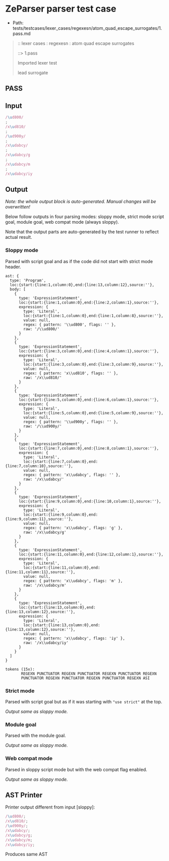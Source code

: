 # ZeParser parser test case

- Path: tests/testcases/lexer_cases/regexesn/atom_quad_escape_surrogates/1.pass.md

> :: lexer cases : regexesn : atom quad escape surrogates
>
> ::> 1.pass
>
> Imported lexer test
>
> lead surrogate

## PASS

## Input

`````js
/\ud800/
;
/x\ud810/
;
/\ud900y/
;
/x\udabcy/
;
/x\udabcy/g
;
/x\udabcy/m
;
/x\udabcy/iy
`````

## Output

_Note: the whole output block is auto-generated. Manual changes will be overwritten!_

Below follow outputs in four parsing modes: sloppy mode, strict mode script goal, module goal, web compat mode (always sloppy).

Note that the output parts are auto-generated by the test runner to reflect actual result.

### Sloppy mode

Parsed with script goal and as if the code did not start with strict mode header.

`````
ast: {
  type: 'Program',
  loc:{start:{line:1,column:0},end:{line:13,column:12},source:''},
  body: [
    {
      type: 'ExpressionStatement',
      loc:{start:{line:1,column:0},end:{line:2,column:1},source:''},
      expression: {
        type: 'Literal',
        loc:{start:{line:1,column:0},end:{line:1,column:8},source:''},
        value: null,
        regex: { pattern: '\\ud800', flags: '' },
        raw: '/\\ud800/'
      }
    },
    {
      type: 'ExpressionStatement',
      loc:{start:{line:3,column:0},end:{line:4,column:1},source:''},
      expression: {
        type: 'Literal',
        loc:{start:{line:3,column:0},end:{line:3,column:9},source:''},
        value: null,
        regex: { pattern: 'x\\ud810', flags: '' },
        raw: '/x\\ud810/'
      }
    },
    {
      type: 'ExpressionStatement',
      loc:{start:{line:5,column:0},end:{line:6,column:1},source:''},
      expression: {
        type: 'Literal',
        loc:{start:{line:5,column:0},end:{line:5,column:9},source:''},
        value: null,
        regex: { pattern: '\\ud900y', flags: '' },
        raw: '/\\ud900y/'
      }
    },
    {
      type: 'ExpressionStatement',
      loc:{start:{line:7,column:0},end:{line:8,column:1},source:''},
      expression: {
        type: 'Literal',
        loc:{start:{line:7,column:0},end:{line:7,column:10},source:''},
        value: null,
        regex: { pattern: 'x\\udabcy', flags: '' },
        raw: '/x\\udabcy/'
      }
    },
    {
      type: 'ExpressionStatement',
      loc:{start:{line:9,column:0},end:{line:10,column:1},source:''},
      expression: {
        type: 'Literal',
        loc:{start:{line:9,column:0},end:{line:9,column:11},source:''},
        value: null,
        regex: { pattern: 'x\\udabcy', flags: 'g' },
        raw: '/x\\udabcy/g'
      }
    },
    {
      type: 'ExpressionStatement',
      loc:{start:{line:11,column:0},end:{line:12,column:1},source:''},
      expression: {
        type: 'Literal',
        loc:{start:{line:11,column:0},end:{line:11,column:11},source:''},
        value: null,
        regex: { pattern: 'x\\udabcy', flags: 'm' },
        raw: '/x\\udabcy/m'
      }
    },
    {
      type: 'ExpressionStatement',
      loc:{start:{line:13,column:0},end:{line:13,column:12},source:''},
      expression: {
        type: 'Literal',
        loc:{start:{line:13,column:0},end:{line:13,column:12},source:''},
        value: null,
        regex: { pattern: 'x\\udabcy', flags: 'iy' },
        raw: '/x\\udabcy/iy'
      }
    }
  ]
}

tokens (15x):
       REGEXN PUNCTUATOR REGEXN PUNCTUATOR REGEXN PUNCTUATOR REGEXN
       PUNCTUATOR REGEXN PUNCTUATOR REGEXN PUNCTUATOR REGEXN ASI
`````

### Strict mode

Parsed with script goal but as if it was starting with `"use strict"` at the top.

_Output same as sloppy mode._

### Module goal

Parsed with the module goal.

_Output same as sloppy mode._

### Web compat mode

Parsed in sloppy script mode but with the web compat flag enabled.

_Output same as sloppy mode._

## AST Printer

Printer output different from input [sloppy]:

````js
/\ud800/;
/x\ud810/;
/\ud900y/;
/x\udabcy/;
/x\udabcy/g;
/x\udabcy/m;
/x\udabcy/iy;
````

Produces same AST
